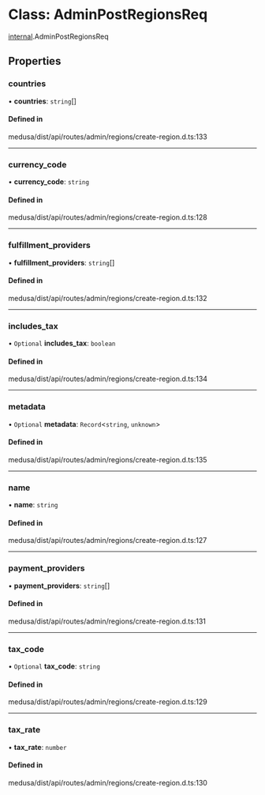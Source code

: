 # Class: AdminPostRegionsReq

[internal](../modules/internal-19.md).AdminPostRegionsReq

## Properties

### countries

• **countries**: `string`[]

#### Defined in

medusa/dist/api/routes/admin/regions/create-region.d.ts:133

___

### currency\_code

• **currency\_code**: `string`

#### Defined in

medusa/dist/api/routes/admin/regions/create-region.d.ts:128

___

### fulfillment\_providers

• **fulfillment\_providers**: `string`[]

#### Defined in

medusa/dist/api/routes/admin/regions/create-region.d.ts:132

___

### includes\_tax

• `Optional` **includes\_tax**: `boolean`

#### Defined in

medusa/dist/api/routes/admin/regions/create-region.d.ts:134

___

### metadata

• `Optional` **metadata**: `Record`<`string`, `unknown`\>

#### Defined in

medusa/dist/api/routes/admin/regions/create-region.d.ts:135

___

### name

• **name**: `string`

#### Defined in

medusa/dist/api/routes/admin/regions/create-region.d.ts:127

___

### payment\_providers

• **payment\_providers**: `string`[]

#### Defined in

medusa/dist/api/routes/admin/regions/create-region.d.ts:131

___

### tax\_code

• `Optional` **tax\_code**: `string`

#### Defined in

medusa/dist/api/routes/admin/regions/create-region.d.ts:129

___

### tax\_rate

• **tax\_rate**: `number`

#### Defined in

medusa/dist/api/routes/admin/regions/create-region.d.ts:130
